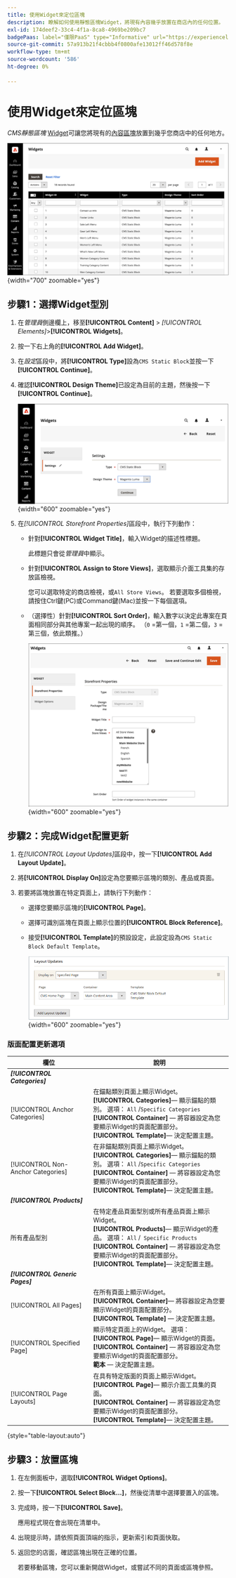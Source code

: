 ```yaml
---
title: 使用Widget來定位區塊
description: 瞭解如何使用靜態區塊Widget，將現有內容幾乎放置在商店內的任何位置。
exl-id: 174deef2-33c4-4f1a-8ca8-4969be209bc7
badgePaas: label="僅限PaaS" type="Informative" url="https://experienceleague.adobe.com/en/docs/commerce/user-guides/product-solutions" tooltip="僅適用於雲端專案(Adobe管理的PaaS基礎結構)和內部部署專案的Adobe Commerce 。"
source-git-commit: 57a913b21f4cbbb4f0800afe13012ff46d578f8e
workflow-type: tm+mt
source-wordcount: '586'
ht-degree: 0%

---
```


# 使用Widget來定位區塊

_CMS靜態區塊_ [Widget](widgets.md)可讓您將現有的[內容區塊](blocks.md)放置到幾乎您商店中的任何地方。

![介面工具集](./assets/widgets.png){width="700" zoomable="yes"}

## 步驟1：選擇Widget型別

1. 在&#x200B;_管理員_&#x200B;側邊欄上，移至&#x200B;**[!UICONTROL Content]** > _[!UICONTROL Elements]_>**[!UICONTROL Widgets]**。

1. 按一下右上角的&#x200B;**[!UICONTROL Add Widget]**。

1. 在&#x200B;_設定_&#x200B;區段中，將&#x200B;**[!UICONTROL Type]**&#x200B;設為`CMS Static Block`並按一下&#x200B;**[!UICONTROL Continue]**。

1. 確認&#x200B;**[!UICONTROL Design Theme]**&#x200B;已設定為目前的主題，然後按一下&#x200B;**[!UICONTROL Continue]**。

   ![Widget設定](./assets/widget-settings.png){width="600" zoomable="yes"}

1. 在&#x200B;_[!UICONTROL Storefront Properties]_&#x200B;區段中，執行下列動作：

   - 針對&#x200B;**[!UICONTROL Widget Title]**，輸入Widget的描述性標題。

     此標題只會從&#x200B;_管理員_&#x200B;中顯示。

   - 針對&#x200B;**[!UICONTROL Assign to Store Views]**，選取顯示介面工具集的存放區檢視。

     您可以選取特定的商店檢視，或`All Store Views`。 若要選取多個檢視，請按住Ctrl鍵(PC)或Command鍵(Mac)並按一下每個選項。

   - （選擇性）針對&#x200B;**[!UICONTROL Sort Order]**，輸入數字以決定此專案在頁面相同部分與其他專案一起出現的順序。 （`0` =第一個，`1` =第二個，`3` =第三個，依此類推。）

     ![店面屬性](./assets/widget-storefront-properties.png){width="600" zoomable="yes"}

## 步驟2：完成Widget配置更新

1. 在&#x200B;_[!UICONTROL Layout Updates]_&#x200B;區段中，按一下&#x200B;**[!UICONTROL Add Layout Update]**。

1. 將&#x200B;**[!UICONTROL Display On]**&#x200B;設定為您要顯示區塊的類別、產品或頁面。

1. 若要將區塊放置在特定頁面上，請執行下列動作：

   - 選擇您要顯示區塊的&#x200B;**[!UICONTROL Page]**。

   - 選擇可識別區塊在頁面上顯示位置的&#x200B;**[!UICONTROL Block Reference]**。

   - 接受&#x200B;**[!UICONTROL Template]**&#x200B;的預設設定，此設定設為`CMS Static Block Default Template`。

     ![配置更新](./assets/widget-layout-update-home-page.png){width="600" zoomable="yes"}

### 版面配置更新選項

| 欄位 | 說明 |
|--- |--- |
| **_[!UICONTROL Categories]_** |  |
| [!UICONTROL Anchor Categories] | 在錨點類別頁面上顯示Widget。<br/>**[!UICONTROL Categories]**— 顯示錨點的類別。 選項： `All` /`Specific Categories`<br/>**[!UICONTROL Container]** — 將容器設定為您要顯示Widget的頁面配置部分。<br/>**[!UICONTROL Template]**— 決定配置主題。 |
| [!UICONTROL Non-Anchor Categories] | 在非錨點類別頁面上顯示Widget。<br/>**[!UICONTROL Categories]**— 顯示錨點的類別。 選項： `All` /`Specific Categories`<br/>**[!UICONTROL Container]** — 將容器設定為您要顯示Widget的頁面配置部分。<br/>**[!UICONTROL Template]**— 決定配置主題。 |
| **_[!UICONTROL Products]_** |  |
| 所有產品型別 | 在特定產品頁面型別或所有產品頁面上顯示Widget。 <br/>**[!UICONTROL Products]**— 顯示Widget的產品。 選項： `All` /` Specific Products`<br/>**[!UICONTROL Container]** — 將容器設定為您要顯示Widget的頁面配置部分。<br/>**[!UICONTROL Template]**— 決定配置主題。 |
| **_[!UICONTROL Generic Pages]_** |  |
| [!UICONTROL All Pages] | 在所有頁面上顯示Widget。 <br/>**[!UICONTROL Container]**— 將容器設定為您要顯示Widget的頁面配置部分。<br/>**[!UICONTROL Template]** — 決定配置主題。 |
| [!UICONTROL Specified Page] | 顯示特定頁面上的Widget。 選項：<br/>**[!UICONTROL Page]**— 顯示Widget的頁面。<br/>**[!UICONTROL Container]** — 將容器設定為您要顯示Widget的頁面配置部分。<br/>**範本** — 決定配置主題。 |
| [!UICONTROL Page Layouts] | 在具有特定版面的頁面上顯示Widget。 <br/>**[!UICONTROL Page]**— 顯示介面工具集的頁面。<br/>**[!UICONTROL Container]** — 將容器設定為您要顯示Widget的頁面配置部分。<br/>**[!UICONTROL Template]**— 決定配置主題。 |

{style="table-layout:auto"}

## 步驟3：放置區塊

1. 在左側面板中，選取&#x200B;**[!UICONTROL Widget Options]**。

1. 按一下&#x200B;**[!UICONTROL Select Block…]**，然後從清單中選擇要置入的區塊。

1. 完成時，按一下&#x200B;**[!UICONTROL Save]**。

   應用程式現在會出現在清單中。

1. 出現提示時，請依照頁面頂端的指示，更新索引和頁面快取。

1. 返回您的店面，確認區塊出現在正確的位置。

   若要移動區塊，您可以重新開啟Widget，或嘗試不同的頁面或區塊參照。
